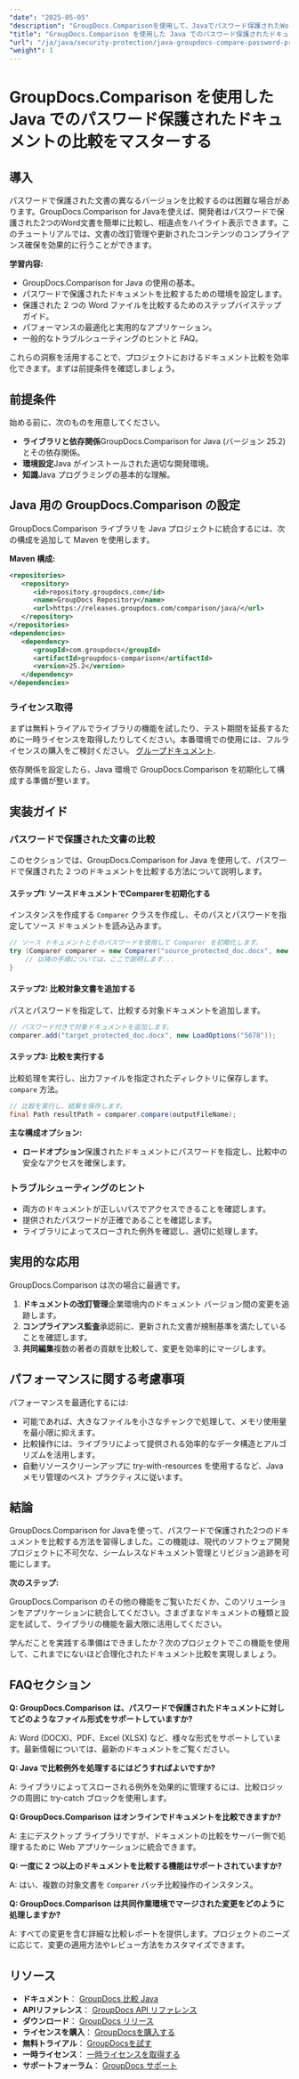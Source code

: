 ```yaml
---
"date": "2025-05-05"
"description": "GroupDocs.Comparisonを使用して、Javaでパスワード保護されたWord文書を比較する方法を学びます。このガイドでは、シームレスなドキュメント比較を実現するための設定、実装、ベストプラクティスについて説明します。"
"title": "GroupDocs.Comparison を使用した Java でのパスワード保護されたドキュメントの比較をマスターする"
"url": "/ja/java/security-protection/java-groupdocs-compare-password-protected-docs/"
"weight": 1
---
```


# GroupDocs.Comparison を使用した Java でのパスワード保護されたドキュメントの比較をマスターする

## 導入

パスワードで保護された文書の異なるバージョンを比較するのは困難な場合があります。GroupDocs.Comparison for Javaを使えば、開発者はパスワードで保護された2つのWord文書を簡単に比較し、相違点をハイライト表示できます。このチュートリアルでは、文書の改訂管理や更新されたコンテンツのコンプライアンス確保を効果的に行うことができます。

**学習内容:**

- GroupDocs.Comparison for Java の使用の基本。
- パスワードで保護されたドキュメントを比較するための環境を設定します。
- 保護された 2 つの Word ファイルを比較するためのステップバイステップ ガイド。
- パフォーマンスの最適化と実用的なアプリケーション。
- 一般的なトラブルシューティングのヒントと FAQ。

これらの洞察を活用することで、プロジェクトにおけるドキュメント比較を効率化できます。まずは前提条件を確認しましょう。

## 前提条件

始める前に、次のものを用意してください。

- **ライブラリと依存関係**GroupDocs.Comparison for Java (バージョン 25.2) とその依存関係。
- **環境設定**Java がインストールされた適切な開発環境。
- **知識**Java プログラミングの基本的な理解。

## Java 用の GroupDocs.Comparison の設定

GroupDocs.Comparison ライブラリを Java プロジェクトに統合するには、次の構成を追加して Maven を使用します。

**Maven 構成:**

```xml
<repositories>
   <repository>
      <id>repository.groupdocs.com</id>
      <name>GroupDocs Repository</name>
      <url>https://releases.groupdocs.com/comparison/java/</url>
   </repository>
</repositories>
<dependencies>
   <dependency>
      <groupId>com.groupdocs</groupId>
      <artifactId>groupdocs-comparison</artifactId>
      <version>25.2</version>
   </dependency>
</dependencies>
```

### ライセンス取得

まずは無料トライアルでライブラリの機能を試したり、テスト期間を延長するために一時ライセンスを取得したりしてください。本番環境での使用には、フルライセンスの購入をご検討ください。 [グループドキュメント](https://purchase。groupdocs.com/buy).

依存関係を設定したら、Java 環境で GroupDocs.Comparison を初期化して構成する準備が整います。

## 実装ガイド

### パスワードで保護された文書の比較

このセクションでは、GroupDocs.Comparison for Java を使用して、パスワードで保護された 2 つのドキュメントを比較する方法について説明します。 

#### ステップ1: ソースドキュメントでComparerを初期化する

インスタンスを作成する `Comparer` クラスを作成し、そのパスとパスワードを指定してソース ドキュメントを読み込みます。

```java
// ソース ドキュメントとそのパスワードを使用して Comparer を初期化します。
try (Comparer comparer = new Comparer("source_protected_doc.docx", new LoadOptions("1234"))) {
    // 以降の手順については、ここで説明します...
}
```

#### ステップ2: 比較対象文書を追加する

パスとパスワードを指定して、比較する対象ドキュメントを追加します。

```java
// パスワード付きで対象ドキュメントを追加します。
comparer.add("target_protected_doc.docx", new LoadOptions("5678"));
```

#### ステップ3: 比較を実行する

比較処理を実行し、出力ファイルを指定されたディレクトリに保存します。 `compare` 方法。

```java
// 比較を実行し、結果を保存します。
final Path resultPath = comparer.compare(outputFileName);
```

**主な構成オプション:**

- **ロードオプション**保護されたドキュメントにパスワードを指定し、比較中の安全なアクセスを確保します。

### トラブルシューティングのヒント

- 両方のドキュメントが正しいパスでアクセスできることを確認します。
- 提供されたパスワードが正確であることを確認します。
- ライブラリによってスローされた例外を確認し、適切に処理します。

## 実用的な応用

GroupDocs.Comparison は次の場合に最適です。

1. **ドキュメントの改訂管理**企業環境内のドキュメント バージョン間の変更を追跡します。
2. **コンプライアンス監査**承認前に、更新された文書が規制基準を満たしていることを確認します。
3. **共同編集**複数の著者の貢献を比較して、変更を効率的にマージします。

## パフォーマンスに関する考慮事項

パフォーマンスを最適化するには:

- 可能であれば、大きなファイルを小さなチャンクで処理して、メモリ使用量を最小限に抑えます。
- 比較操作には、ライブラリによって提供される効率的なデータ構造とアルゴリズムを活用します。
- 自動リソースクリーンアップに try-with-resources を使用するなど、Java メモリ管理のベスト プラクティスに従います。

## 結論

GroupDocs.Comparison for Javaを使って、パスワードで保護された2つのドキュメントを比較する方法を習得しました。この機能は、現代のソフトウェア開発プロジェクトに不可欠な、シームレスなドキュメント管理とリビジョン追跡を可能にします。

**次のステップ:**

GroupDocs.Comparison のその他の機能をご覧いただくか、このソリューションをアプリケーションに統合してください。さまざまなドキュメントの種類と設定を試して、ライブラリの機能を最大限に活用してください。

学んだことを実践する準備はできましたか？次のプロジェクトでこの機能を使用して、これまでにないほど合理化されたドキュメント比較を実現しましょう。

## FAQセクション

**Q: GroupDocs.Comparison は、パスワードで保護されたドキュメントに対してどのようなファイル形式をサポートしていますか?**

A: Word (DOCX)、PDF、Excel (XLSX) など、様々な形式をサポートしています。最新情報については、最新のドキュメントをご覧ください。

**Q: Java で比較例外を処理するにはどうすればよいですか?**

A: ライブラリによってスローされる例外を効果的に管理するには、比較ロジックの周囲に try-catch ブロックを使用します。

**Q: GroupDocs.Comparison はオンラインでドキュメントを比較できますか?**

A: 主にデスクトップ ライブラリですが、ドキュメントの比較をサーバー側で処理するために Web アプリケーションに統合できます。

**Q: 一度に 2 つ以上のドキュメントを比較する機能はサポートされていますか?**

A: はい、複数の対象文書を `Comparer` バッチ比較操作のインスタンス。

**Q: GroupDocs.Comparison は共同作業環境でマージされた変更をどのように処理しますか?**

A: すべての変更を含む詳細な比較レポートを提供します。プロジェクトのニーズに応じて、変更の適用方法やレビュー方法をカスタマイズできます。

## リソース

- **ドキュメント**： [GroupDocs 比較 Java](https://docs.groupdocs.com/comparison/java/)
- **APIリファレンス**： [GroupDocs API リファレンス](https://reference.groupdocs.com/comparison/java/)
- **ダウンロード**： [GroupDocs リリース](https://releases.groupdocs.com/comparison/java/)
- **ライセンスを購入**： [GroupDocsを購入する](https://purchase.groupdocs.com/buy)
- **無料トライアル**： [GroupDocsを試す](https://releases.groupdocs.com/comparison/java/)
- **一時ライセンス**： [一時ライセンスを取得する](https://purchase.groupdocs.com/temporary-license/)
- **サポートフォーラム**： [GroupDocs サポート](https://forum.groupdocs.com/c/comparison)